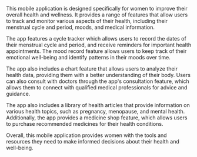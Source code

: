 This mobile application is designed specifically for women to improve their overall health and wellness. It provides a range of features that allow users to track and monitor various aspects of their health, including their menstrual cycle and period, moods, and medical information.

The app features a cycle tracker which allows users to record the dates of their menstrual cycle and period, and receive reminders for important health appointments. The mood record feature allows users to keep track of their emotional well-being and identify patterns in their moods over time.

The app also includes a chart feature that allows users to analyze their health data, providing them with a better understanding of their body. Users can also consult with doctors through the app's consultation feature, which allows them to connect with qualified medical professionals for advice and guidance.

The app also includes a library of health articles that provide information on various health topics, such as pregnancy, menopause, and mental health. Additionally, the app provides a medicine shop feature, which allows users to purchase recommended medicines for their health conditions.

Overall, this mobile application provides women with the tools and resources they need to make informed decisions about their health and well-being.

